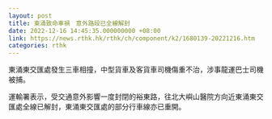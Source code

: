 ```yaml
---
layout: post
title: 東涌致命車禍　意外路段已全線解封
date: 2022-12-16 14:45:35.000000000 +08:00
link: https://news.rthk.hk/rthk/ch/component/k2/1680139-20221216.htm
categories: rthk
---
```


東涌東交匯處發生三車相撞，中型貨車及客貨車司機傷重不治，涉事龍運巴士司機被捕。

運輸署表示，受交通意外影響一度封閉的裕東路，往北大嶼山醫院方向近東涌東交匯處全線已解封，東涌東交匯處的部分行車線亦已重開。
